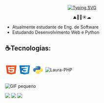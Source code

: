 <div align="center">

[![Typing SVG](https://readme-typing-svg.demolab.com/?lines=Ola,+Bem+vindos+hehe;Me+chamo+Laura+Fernandes!🌻&center=true&width=500&color=FFFF00)](https://git.io/typing-svg)

 ⛰🌿🌻☀️☁
</div>


- Atualmente estudante de Eng. de Software
- Estudando Desenvolvimento Web e Python

## ☕Tecnologias:
 <div style="display: inline_block"><br> 
   <img align="center" alt="Laura-HTML" height="30" width="40" src="https://raw.githubusercontent.com/devicons/devicon/master/icons/html5/html5-original.svg">
   <img align="center" alt="Laura-CSS" height="30" width="40" src="https://raw.githubusercontent.com/devicons/devicon/master/icons/css3/css3-original.svg">
   <img align="center" alt="Laura-Python" height="30" width="40" src="https://raw.githubusercontent.com/devicons/devicon/master/icons/python/python-original.svg">
   <img align="center" alt="Laura-PHP" height="50" width="40" src="https://cdn.jsdelivr.net/gh/devicons/devicon@latest/icons/php/php-original.svg" />
          
   ##

<p >
 
  <img src="https://github.com/user-attachments/assets/0b880703-403e-4ad0-854c-6de939f29746" alt="GIF pequeno" width="250px">
</p>
   <div>
      <a href="https://instagram.com/laurafernandescardoso" target="_blank"><img src="https://img.shields.io/badge/-Instagram-%23E4405F?style=for-the-badge&logo=instagram&logoColor=white" target="_blank"></a>
      <a href="https://www.linkedin.com/in/laura-cardoso-967872316" target="_blank"><img src="https://img.shields.io/badge/-LinkedIn-%230077B5?style=for-the-badge&logo=linkedin&logoColor=white" target="_blank"></a> 
       <a href = "emailto:lalinha.fc07@gmail.com"><img src="https://img.shields.io/badge/-Gmail-%23333?style=for-the-badge&logo=gmail&logoColor=white" target="_blank"></a>
   </div>
